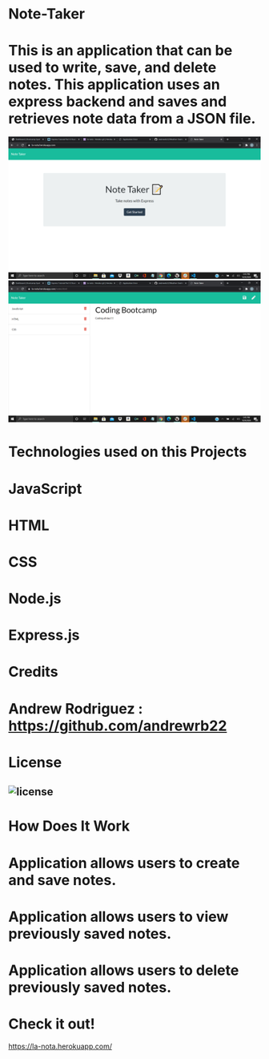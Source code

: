 # Note-Taker

 # This is an application that can be used to write, save, and delete notes. This application uses an express backend and saves and retrieves note data from a JSON file.

![](images\notes1.png)
![](images\notes.png)


# Technologies used on this Projects

# JavaScript
# HTML
# CSS
# Node.js
# Express.js

# Credits

# Andrew Rodriguez : https://github.com/andrewrb22


# License

## ![license](https://img.shields.io/github/license/DAVFoundation/captain-n3m0.svg?style=flat-square)




# How Does It Work 

# Application allows users to create and save notes.

# Application allows users to view previously saved notes.

# Application allows users to delete previously saved notes.



# Check it out!

https://la-nota.herokuapp.com/

